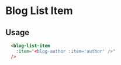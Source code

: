 # Blog List Item

## Usage

```html
  <blog-list-item
    :item="<blog-author :item='author' />"
  />
```
